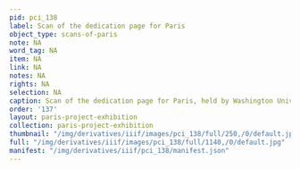 ```yaml
---
pid: pci_138
label: Scan of the dedication page for Paris
object_type: scans-of-paris
note: NA
word_tag: NA
item: NA
link: NA
notes: NA
rights: NA
selection: NA
caption: Scan of the dedication page for Paris, held by Washington University Libraries
order: '137'
layout: paris-project-exhibition
collection: paris-project-exhibition
thumbnail: "/img/derivatives/iiif/images/pci_138/full/250,/0/default.jpg"
full: "/img/derivatives/iiif/images/pci_138/full/1140,/0/default.jpg"
manifest: "/img/derivatives/iiif/pci_138/manifest.json"
---
```

